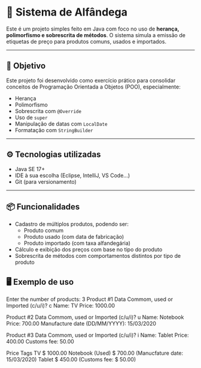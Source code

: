 # 💼 Sistema de Alfândega

Este é um projeto simples feito em Java com foco no uso de **herança, polimorfismo e sobrescrita de métodos**. O sistema simula a emissão de etiquetas de preço para produtos comuns, usados e importados.

---

## 🧠 Objetivo

Este projeto foi desenvolvido como exercício prático para consolidar conceitos de Programação Orientada a Objetos (POO), especialmente:

- Herança
- Polimorfismo
- Sobrescrita com `@Override`
- Uso de `super`
- Manipulação de datas com `LocalDate`
- Formatação com `StringBuilder`

---

## ⚙️ Tecnologias utilizadas

- Java SE 17+
- IDE à sua escolha (Eclipse, IntelliJ, VS Code...)
- Git (para versionamento)

---

## 📦 Funcionalidades

- Cadastro de múltiplos produtos, podendo ser:
  - Produto comum
  - Produto usado (com data de fabricação)
  - Produto importado (com taxa alfandegária)
- Cálculo e exibição dos preços com base no tipo do produto
- Sobrescrita de métodos com comportamentos distintos por tipo de produto

## 🖥️ Exemplo de uso

Enter the number of products: 3
Product #1 Data
Commom, used or Imported (c/u/i)? c
Name: TV
Price: 1000.00

Product #2 Data
Commom, used or Imported (c/u/i)? u
Name: Notebook
Price: 700.00
Manufacture date (DD/MM/YYYY): 15/03/2020

Product #3 Data
Commom, used or Imported (c/u/i)? i
Name: Tablet
Price: 400.00
Customs fee: 50.00

Price Tags
TV $ 1000.00
Notebook (Used) $ 700.00 (Manucfature date: 15/03/2020)
Tablet $ 450.00 (Customs fee: $ 50.00)

